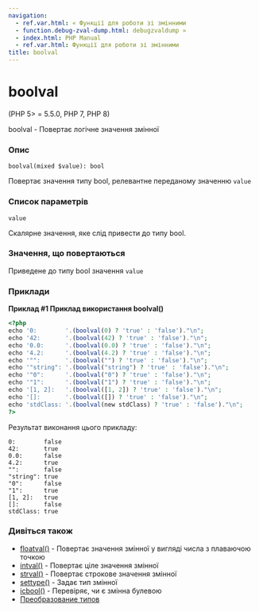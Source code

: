 ```yaml
---
navigation:
  - ref.var.html: « Функції для роботи зі змінними
  - function.debug-zval-dump.html: debugzvaldump »
  - index.html: PHP Manual
  - ref.var.html: Функції для роботи зі змінними
title: boolval
---
```

# boolval

(PHP 5> = 5.5.0, PHP 7, PHP 8)

boolval - Повертає логічне значення змінної

### Опис

```methodsynopsis
boolval(mixed $value): bool
```

Повертає значення типу bool, релевантне переданому значенню `value`

### Список параметрів

`value`

Скалярне значення, яке слід привести до типу bool.

### Значення, що повертаються

Приведене до типу bool значення `value`

### Приклади

**Приклад #1 Приклад використання **boolval()****

```php
<?php
echo '0:        '.(boolval(0) ? 'true' : 'false')."\n";
echo '42:       '.(boolval(42) ? 'true' : 'false')."\n";
echo '0.0:      '.(boolval(0.0) ? 'true' : 'false')."\n";
echo '4.2:      '.(boolval(4.2) ? 'true' : 'false')."\n";
echo '"":       '.(boolval("") ? 'true' : 'false')."\n";
echo '"string": '.(boolval("string") ? 'true' : 'false')."\n";
echo '"0":      '.(boolval("0") ? 'true' : 'false')."\n";
echo '"1":      '.(boolval("1") ? 'true' : 'false')."\n";
echo '[1, 2]:   '.(boolval([1, 2]) ? 'true' : 'false')."\n";
echo '[]:       '.(boolval([]) ? 'true' : 'false')."\n";
echo 'stdClass: '.(boolval(new stdClass) ? 'true' : 'false')."\n";
?>
```

Результат виконання цього прикладу:

```
0:        false
42:       true
0.0:      false
4.2:      true
"":       false
"string": true
"0":      false
"1":      true
[1, 2]:   true
[]:       false
stdClass: true
```

### Дивіться також

-   [floatval()](function.floatval.html) - Повертає значення змінної у вигляді числа з плаваючою точкою
-   [intval()](function.intval.html) - Повертає ціле значення змінної
-   [strval()](function.strval.html) - Повертає строкове значення змінної
-   [settype()](function.settype.html) - Задає тип змінної
-   [ісbool()](function.is-bool.html) - Перевіряє, чи є змінна булевою
-   [Преобразование типов](language.types.type-juggling.html)
